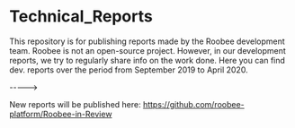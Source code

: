 # Technical_Reports
This repository is for publishing reports made by the Roobee development team.
Roobee is not an open-source project. However, in our development reports, we try to regularly share info on the work done. Here you can find dev. reports over the period from September 2019 to April 2020. 

----->

New reports will be published here: https://github.com/roobee-platform/Roobee-in-Review

